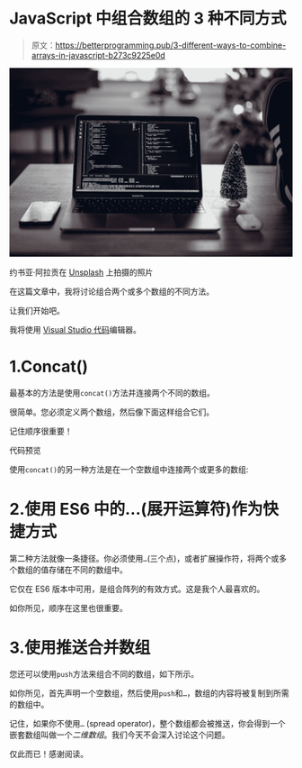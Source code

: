 # JavaScript 中组合数组的 3 种不同方式

> 原文：<https://betterprogramming.pub/3-different-ways-to-combine-arrays-in-javascript-b273c9225e0d>

![](img/c4260466d8a326b33193fdc57d58b269.png)

约书亚·阿拉贡在 [Unsplash](https://unsplash.com/search/photos/javascript?utm_source=unsplash&utm_medium=referral&utm_content=creditCopyText) 上拍摄的照片

在这篇文章中，我将讨论组合两个或多个数组的不同方法。

让我们开始吧。

我将使用 [Visual Studio 代码](https://code.visualstudio.com/)编辑器。

# 1.Concat()

最基本的方法是使用`concat()`方法并连接两个不同的数组。

很简单。您必须定义两个数组，然后像下面这样组合它们。

记住顺序很重要！

代码预览

使用`concat()`的另一种方法是在一个空数组中连接两个或更多的数组:

# 2.使用 ES6 中的…(展开运算符)作为快捷方式

第二种方法就像一条捷径。你必须使用`…`(三个点)，或者扩展操作符，将两个或多个数组的值存储在不同的数组中。

它仅在 ES6 版本中可用，是组合阵列的有效方式。这是我个人最喜欢的。

如你所见，顺序在这里也很重要。

# 3.使用推送合并数组

您还可以使用`push`方法来组合不同的数组，如下所示。

如你所见，首先声明一个空数组，然后使用`push`和`…`，数组的内容将被复制到所需的数组中。

记住，如果你不使用`…` (spread operator)，整个数组都会被推送，你会得到一个嵌套数组叫做一个*二维数组*。我们今天不会深入讨论这个问题。

仅此而已！感谢阅读。